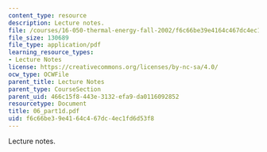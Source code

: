 ```yaml
---
content_type: resource
description: Lecture notes.
file: /courses/16-050-thermal-energy-fall-2002/f6c66be39e4164c467dc4ec1fd6d53f8_06_part1d.pdf
file_size: 130689
file_type: application/pdf
learning_resource_types:
- Lecture Notes
license: https://creativecommons.org/licenses/by-nc-sa/4.0/
ocw_type: OCWFile
parent_title: Lecture Notes
parent_type: CourseSection
parent_uid: 466c15f8-443e-3132-efa9-da0116092852
resourcetype: Document
title: 06_part1d.pdf
uid: f6c66be3-9e41-64c4-67dc-4ec1fd6d53f8
---
```

Lecture notes.